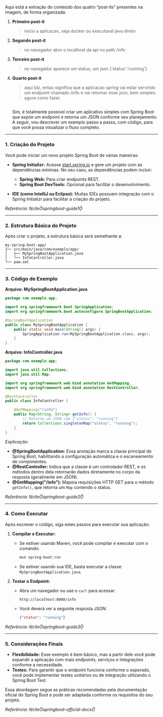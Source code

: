 Aqui está a extração do conteúdo dos quatro “post-its” presentes na imagem, de forma organizada:

1. **Primeiro post-it**  
   > inicio a aplicacao, seja docker ou executaval java direto

2. **Segundo post-it**  
   > no navegador abro o localhost da api no path /info

3. **Terceiro post-it**  
   > no navegador aparece um status, um json {'status':'running'}

4. **Quarto post-it**  
   > aqui blz, entao significa que a aplicacao spring vai estar servindo um endpoint chamado /info e vai retornar esse json, bem simples. agora como fazer.

   ##

   Sim, é totalmente possível criar um aplicativo simples com Spring Boot que expõe um endpoint e retorna um JSON conforme seu planejamento. A seguir, vou descrever um exemplo passo a passo, com código, para que você possa visualizar o fluxo completo.

---

### 1. Criação do Projeto

Você pode iniciar um novo projeto Spring Boot de várias maneiras:

- **Spring Initializr:** Acesse [start.spring.io](https://start.spring.io) e gere um projeto com as dependências mínimas. No seu caso, as dependências podem incluir:
  - **Spring Web:** Para criar endpoints REST.
  - **Spring Boot DevTools:** Opcional para facilitar o desenvolvimento.

- **IDE (como IntelliJ ou Eclipse):** Muitas IDEs possuem integração com o Spring Initializr para facilitar a criação do projeto.

*Referência: citespringboot-guide1*

---

### 2. Estrutura Básica do Projeto

Após criar o projeto, a estrutura básica será semelhante a:

```
my-spring-boot-app/
├── src/main/java/com/exemplo/app/
│   ├── MySpringBootApplication.java
│   └── InfoController.java
└── pom.xml
```

---

### 3. Código de Exemplo

**Arquivo: MySpringBootApplication.java**

```java
package com.exemplo.app;

import org.springframework.boot.SpringApplication;
import org.springframework.boot.autoconfigure.SpringBootApplication;

@SpringBootApplication
public class MySpringBootApplication {
    public static void main(String[] args) {
        SpringApplication.run(MySpringBootApplication.class, args);
    }
}
```

**Arquivo: InfoController.java**

```java
package com.exemplo.app;

import java.util.Collections;
import java.util.Map;

import org.springframework.web.bind.annotation.GetMapping;
import org.springframework.web.bind.annotation.RestController;

@RestController
public class InfoController {

    @GetMapping("/info")
    public Map<String, String> getInfo() {
        // Retorna um JSON com {"status": "running"}
        return Collections.singletonMap("status", "running");
    }
}
```

*Explicação:*

- **@SpringBootApplication:** Essa anotação marca a classe principal do Spring Boot, habilitando a configuração automática e o escaneamento de componentes.
- **@RestController:** Indica que a classe é um controlador REST, e os métodos dentro dela retornarão dados diretamente no corpo da resposta (geralmente em JSON).
- **@GetMapping("/info"):** Mapeia requisições HTTP GET para o método `getInfo()`, que retorna um `Map` contendo o status.

*Referência: citespringboot-guide2*

---

### 4. Como Executar

Após escrever o código, siga estes passos para executar sua aplicação:

1. **Compilar e Executar:**
   - Se estiver usando Maven, você pode compilar e executar com o comando:
     ```bash
     mvn spring-boot:run
     ```
   - Se estiver usando sua IDE, basta executar a classe `MySpringBootApplication.java`.

2. **Testar o Endpoint:**
   - Abra um navegador ou use o `curl` para acessar:
     ```
     http://localhost:8080/info
     ```
   - Você deverá ver a seguinte resposta JSON:
     ```json
     {"status": "running"}
     ```

*Referência: citespringboot-guide3*

---

### 5. Considerações Finais

- **Flexibilidade:** Esse exemplo é bem básico, mas a partir dele você pode expandir a aplicação com mais endpoints, serviços e integrações conforme a necessidade.
- **Testes:** Para garantir que o endpoint funciona conforme o esperado, você pode implementar testes unitários ou de integração utilizando o Spring Boot Test.

Essa abordagem segue as práticas recomendadas pela documentação oficial do Spring Boot e pode ser adaptada conforme os requisitos do seu projeto.

*Referência: citespringboot-official-docs*